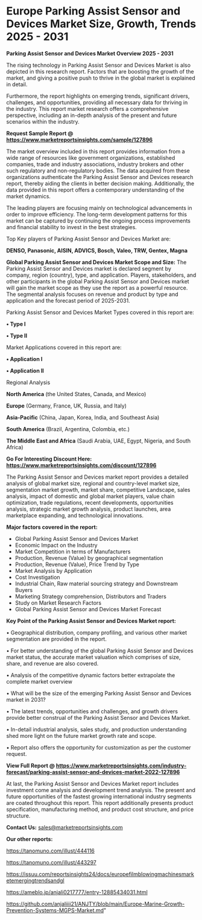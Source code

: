  # Europe Parking Assist Sensor and Devices Market Size, Growth, Trends 2025 - 2031

<Strong> Parking Assist Sensor and Devices Market Overview 2025 - 2031</strong>

The rising technology in Parking Assist Sensor and Devices Market is also depicted in this research report. Factors that are boosting the growth of the market, and giving a positive push to thrive in the global market is explained in detail.

Furthermore, the report highlights on emerging trends, significant drivers, challenges, and opportunities, providing all necessary data for thriving in the industry. This report market research offers a comprehensive perspective, including an in-depth analysis of the present and future scenarios within the industry.

<strong>Request Sample Report @ <a href=https://www.marketreportsinsights.com/sample/127896>https://www.marketreportsinsights.com/sample/127896</a></strong>

The market overview included in this report provides information from a wide range of resources like government organizations, established companies, trade and industry associations, industry brokers and other such regulatory and non-regulatory bodies. The data acquired from these organizations authenticate the Parking Assist Sensor and Devices research report, thereby aiding the clients in better decision making. Additionally, the data provided in this report offers a contemporary understanding of the market dynamics.

The leading players are focusing mainly on technological advancements in order to improve efficiency. The long-term development patterns for this market can be captured by continuing the ongoing process improvements and financial stability to invest in the best strategies.

Top Key players of Parking Assist Sensor and Devices Market are:

<strong>DENSO, Panasonic, AISIN, ADVICS, Bosch, Valeo, TRW, Gentex, Magna</strong>

<strong><b>Global Parking Assist Sensor and Devices Market Scope and Size:</b></strong>
The Parking Assist Sensor and Devices market is declared segment by company, region (country), type, and application. Players, stakeholders, and other participants in the global Parking Assist Sensor and Devices market will gain the market scope as they use the report as a powerful resource. The segmental analysis focuses on revenue and product by type and application and the forecast period of 2025-2031.

Parking Assist Sensor and Devices Market Types covered in this report are:

<strong>• Type I

• Type II</strong>

Market Applications covered in this report are:

<strong>• Application I

• Application II</strong> 

Regional Analysis

<strong>North America</strong> (the United States, Canada, and Mexico)

<strong>Europe</strong> (Germany, France, UK, Russia, and Italy)

<strong>Asia-Pacific</strong> (China, Japan, Korea, India, and Southeast Asia)

<strong>South America</strong> (Brazil, Argentina, Colombia, etc.)

<strong>The Middle East and Africa</strong> (Saudi Arabia, UAE, Egypt, Nigeria, and South Africa)

<strong>Go For Interesting Discount Here: <a href=https://www.marketreportsinsights.com/discount/127896>https://www.marketreportsinsights.com/discount/127896</a></strong>

The Parking Assist Sensor and Devices market report provides a detailed analysis of global market size, regional and country-level market size, segmentation market growth, market share, competitive Landscape, sales analysis, impact of domestic and global market players, value chain optimization, trade regulations, recent developments, opportunities analysis, strategic market growth analysis, product launches, area marketplace expanding, and technological innovations.

<strong><b>Major factors covered in the report:</b></strong>
<ul>
  <li>Global Parking Assist Sensor and Devices Market </li>
  <li>Economic Impact on the Industry</li>
  <li>Market Competition in terms of Manufacturers</li>
  <li>Production, Revenue (Value) by geographical segmentation</li>
  <li>Production, Revenue (Value), Price Trend by Type</li>
  <li>Market Analysis by Application</li>
  <li>Cost Investigation</li>
  <li>Industrial Chain, Raw material sourcing strategy and Downstream Buyers</li>
  <li>Marketing Strategy comprehension, Distributors and Traders</li>
  <li>Study on Market Research Factors</li>
  <li>Global Parking Assist Sensor and Devices Market Forecast</li>
</ul>

<strong><b>Key Point of the Parking Assist Sensor and Devices Market report:</b></strong>

• Geographical distribution, company profiling, and various other market segmentation are provided in the report.

• For better understanding of the global Parking Assist Sensor and Devices market status, the accurate market valuation which comprises of size, share, and revenue are also covered.

• Analysis of the competitive dynamic factors better extrapolate the complete market overview

• What will be the size of the emerging Parking Assist Sensor and Devices market in 2031?

• The latest trends, opportunities and challenges, and growth drivers provide better construal of the Parking Assist Sensor and Devices Market.

• In-detail industrial analysis, sales study, and production understanding shed more light on the future market growth rate and scope.

• Report also offers the opportunity for customization as per the customer request.

<strong><b>View Full Report @ <a href=https://www.marketreportsinsights.com/industry-forecast/parking-assist-sensor-and-devices-market-2022-127896>https://www.marketreportsinsights.com/industry-forecast/parking-assist-sensor-and-devices-market-2022-127896</a></b></strong>


At last, the Parking Assist Sensor and Devices Market report includes investment come analysis and development trend analysis. The present and future opportunities of the fastest growing international industry segments are coated throughout this report. This report additionally presents product specification, manufacturing method, and product cost structure, and price structure.

<strong>Contact Us:</strong>
sales@marketreportsinsights.com

<strong>Our other reports:</strong>

<a href=https://tanomuno.com/illust/444116>https://tanomuno.com/illust/444116</a>

<a href=https://tanomuno.com/illust/443297>https://tanomuno.com/illust/443297</a>

<a href=https://issuu.com/reportsinsights24/docs/europefilmblowingmachinesmarketemergingtrendsandgl>https://issuu.com/reportsinsights24/docs/europefilmblowingmachinesmarketemergingtrendsandgl</a>

<a href=https://ameblo.jp/anjali0217777/entry-12885434031.html>https://ameblo.jp/anjali0217777/entry-12885434031.html</a>

<a href=https://github.com/anjaliiii21/ANJTY/blob/main/Europe-Marine-Growth-Prevention-Systems-MGPS-Market.md>https://github.com/anjaliiii21/ANJTY/blob/main/Europe-Marine-Growth-Prevention-Systems-MGPS-Market.md</a>"
